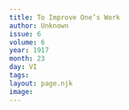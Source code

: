```yaml
---
title: To Improve One’s Work
author: Unknown
issue: 6
volume: 6
year: 1917
month: 23
day: VI
tags:
layout: page.njk
image:
---
```



